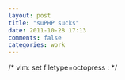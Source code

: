 ```yaml
---
layout: post
title: "suPHP sucks"
date: 2011-10-28 17:13
comments: false
categories: work
---
```

/* vim: set filetype=octopress : */
